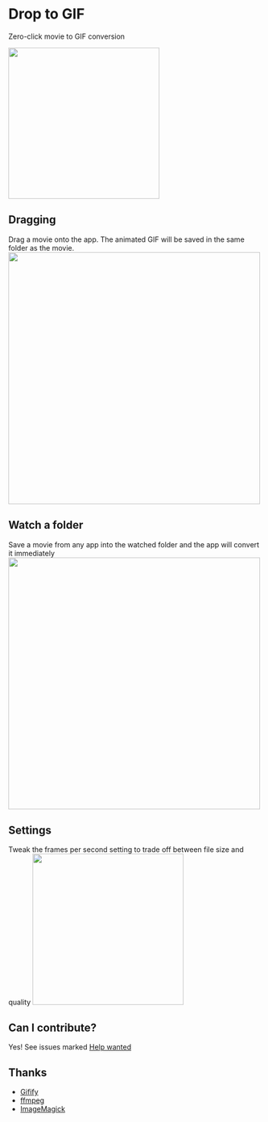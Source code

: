 # Drop to GIF
Zero-click movie to GIF conversion

<img width=300 src="https://raw.githubusercontent.com/mortenjust/droptogif/master/ux/demos/demo_app.png">


## Dragging 
Drag a movie onto the app. The animated GIF will be saved in the same folder as the movie. 
<img width=500 src="https://raw.githubusercontent.com/mortenjust/droptogif/master/ux/demos/demo_dragon.gif">

## Watch a folder
Save a movie from any app into the watched folder and the app will convert it immediately
<img width=500 src="https://raw.githubusercontent.com/mortenjust/droptogif/master/ux/demos/demo_watchfolder.gif">

## Settings
Tweak the frames per second setting to trade off between file size and quality
<img width=300 src="https://raw.githubusercontent.com/mortenjust/droptogif/master/ux/demos/demo_settings.png">

## Can I contribute?
Yes! See issues marked <a href="https://github.com/mortenjust/droptogif/labels/help%20wanted">Help wanted<a>

## Thanks
* <a href="https://github.com/jclem/gifify">Gifify</a>
* <a href="https://www.ffmpeg.org/">ffmpeg</a>
* <a href="http://www.imagemagick.org/">ImageMagick</a>
